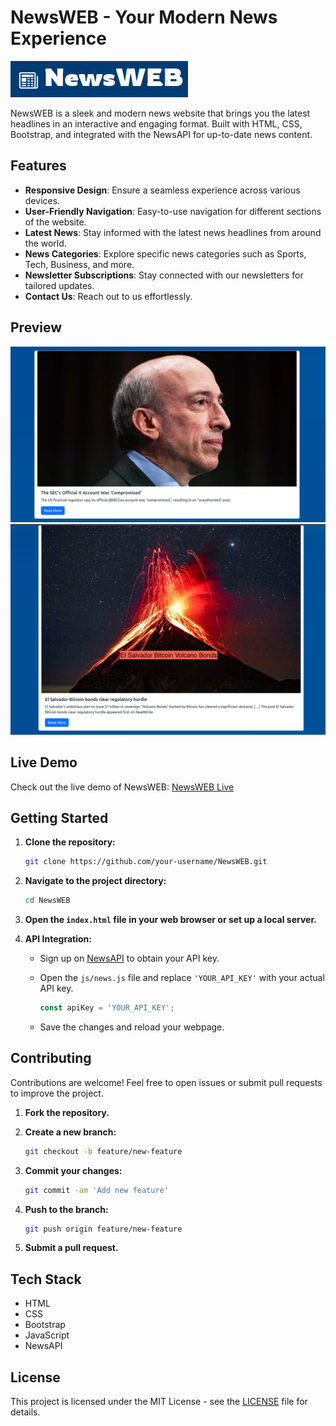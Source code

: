 # NewsWEB - Your Modern News Experience

![NewsWEB Preview](https://github.com/Pv200/News-Blog-Website/blob/main/Screenshot%20from%202024-01-11%2016-52-18.png)

NewsWEB is a sleek and modern news website that brings you the latest headlines in an interactive and engaging format. Built with HTML, CSS, Bootstrap, and integrated with the NewsAPI for up-to-date news content.

## Features

- **Responsive Design**: Ensure a seamless experience across various devices.
- **User-Friendly Navigation**: Easy-to-use navigation for different sections of the website.
- **Latest News**: Stay informed with the latest news headlines from around the world.
- **News Categories**: Explore specific news categories such as Sports, Tech, Business, and more.
- **Newsletter Subscriptions**: Stay connected with our newsletters for tailored updates.
- **Contact Us**: Reach out to us effortlessly.

## Preview

![Screenshot from 2024-01-11 16-53-48.png](https://github.com/Pv200/News-Blog-Website/blob/main/Screenshot%20from%202024-01-11%2016-53-48.png)
![Screenshot from 2024-01-11 16-54-12.png](https://github.com/Pv200/News-Blog-Website/blob/main/Screenshot%20from%202024-01-11%2016-54-12.png)

## Live Demo

Check out the live demo of NewsWEB: [NewsWEB Live](https://your-username.github.io/NewsWEB)

## Getting Started

1. **Clone the repository:**

    ```bash
    git clone https://github.com/your-username/NewsWEB.git
    ```

2. **Navigate to the project directory:**

    ```bash
    cd NewsWEB
    ```

3. **Open the `index.html` file in your web browser or set up a local server.**

4. **API Integration:**

    - Sign up on [NewsAPI](https://newsapi.org/) to obtain your API key.
    - Open the `js/news.js` file and replace `'YOUR_API_KEY'` with your actual API key.

        ```javascript
        const apiKey = 'YOUR_API_KEY';
        ```

    - Save the changes and reload your webpage.

## Contributing

Contributions are welcome! Feel free to open issues or submit pull requests to improve the project.

1. **Fork the repository.**
2. **Create a new branch:**

    ```bash
    git checkout -b feature/new-feature
    ```

3. **Commit your changes:**

    ```bash
    git commit -am 'Add new feature'
    ```

4. **Push to the branch:**

    ```bash
    git push origin feature/new-feature
    ```

5. **Submit a pull request.**

## Tech Stack

- HTML
- CSS
- Bootstrap
- JavaScript
- NewsAPI

## License

This project is licensed under the MIT License - see the [LICENSE](LICENSE) file for details.
